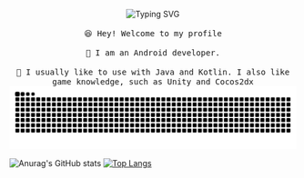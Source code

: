 <p align="center">
<img src="https://readme-typing-svg.demolab.com?font=Fira+Code&weight=2000&size=17&duration=3000&pause=1000&color=F70000&width=435&lines=Exception+in+thread+%22Me%22+NoGirlfriendException" alt="Typing SVG" />
  <br><br />
<samp>
    😆 Hey! Welcome to my profile
    <br />
    <br />🛴 I am an Android developer.
    <br />
    <br />🙌 I usually like to use with Java and Kotlin. I also like game knowledge, such as Unity and Cocos2dx
    <br />
<img src="https://raw.githubusercontent.com/duannianwww/duannianwww/output/github-contribution-grid-snake.svg" alt="duannianwww" />
  
![Anurag's GitHub stats](https://github-readme-stats.vercel.app/api?username=duannianwww&show_icons=true&theme=onedark)
[![Top Langs](https://github-readme-stats.vercel.app/api/top-langs/?username=duannianwww&layout=compact)](https://github.com/anuraghazra/github-readme-stats)
</samp>
</p>
